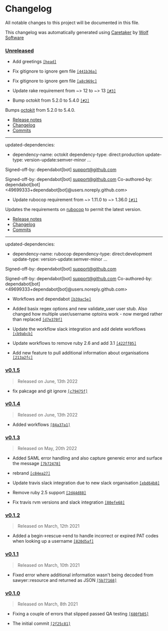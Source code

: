 # Changelog

All notable changes to this project will be documented in this file.


This changelog was automatically generated using [Caretaker](https://github.com/DevelopersToolbox/caretaker) by [Wolf Software](https://github.com/WolfSoftware)

### [Unreleased](https://github.com/DevelopersToolbox/github-lister-core/compare/v0.1.6...HEAD)

- Add greetings [`[head]`](https://github.com/DevelopersToolbox/github-lister-core/commit/)

- Fix gitignore to ignore gem file [`[441b36a]`](https://github.com/DevelopersToolbox/github-lister-core/commit/441b36a39e10ed431a14ad7726e04bb21444aaf9)

- Fix gitignore to ignore gem file [`[a8c969c]`](https://github.com/DevelopersToolbox/github-lister-core/commit/a8c969cb676a99e1508ae86e8f060c02f3beb010)

- Update rake requirement from ~> 12 to ~> 13 [`[#3]`](https://github.com/DevelopersToolbox/github-lister-core/pull/3)

- Bump octokit from 5.2.0 to 5.4.0 [`[#2]`](https://github.com/DevelopersToolbox/github-lister-core/pull/2)

Bumps [octokit](https://github.com/octokit/octokit.rb) from 5.2.0 to 5.4.0.
- [Release notes](https://github.com/octokit/octokit.rb/releases)
- [Changelog](https://github.com/octokit/octokit.rb/blob/main/RELEASE.md)
- [Commits](https://github.com/octokit/octokit.rb/compare/v5.2.0...v5.4.0)

---
updated-dependencies:
- dependency-name: octokit
 dependency-type: direct:production
 update-type: version-update:semver-minor
...

Signed-off-by: dependabot[bot] <support@github.com>

Signed-off-by: dependabot[bot] <support@github.com>
Co-authored-by: dependabot[bot] <49699333+dependabot[bot]@users.noreply.github.com>

- Update rubocop requirement from ~> 1.11.0 to ~> 1.36.0 [`[#1]`](https://github.com/DevelopersToolbox/github-lister-core/pull/1)

Updates the requirements on [rubocop](https://github.com/rubocop/rubocop) to permit the latest version.
- [Release notes](https://github.com/rubocop/rubocop/releases)
- [Changelog](https://github.com/rubocop/rubocop/blob/master/CHANGELOG.md)
- [Commits](https://github.com/rubocop/rubocop/compare/v1.11.0...v1.36.0)

---
updated-dependencies:
- dependency-name: rubocop
 dependency-type: direct:development
 update-type: version-update:semver-minor
...

Signed-off-by: dependabot[bot] <support@github.com>

Signed-off-by: dependabot[bot] <support@github.com>
Co-authored-by: dependabot[bot] <49699333+dependabot[bot]@users.noreply.github.com>

- Workflows and dependabot [`[b39ac5e]`](https://github.com/DevelopersToolbox/github-lister-core/commit/b39ac5e15394904be5349c3d6d49d9e0fd590d04)

- Added basix regex options and new validate_user user stub. Also changed how multiple user/username optoins work - now merged rather than replaced [`[d7e370f]`](https://github.com/DevelopersToolbox/github-lister-core/commit/d7e370f6d1f2a2982ec8481a2ba561a5cb42dfb3)

- Update the workflow slack integration and add delete workflows [`[cb9abcb]`](https://github.com/DevelopersToolbox/github-lister-core/commit/cb9abcb654a91610eb8a27c713da730d8bf8d67e)

- Update workflows to remove ruby 2.6 and add 3.1 [`[422ff05]`](https://github.com/DevelopersToolbox/github-lister-core/commit/422ff05113a49603d73d04edcdc1554076c5819b)

- Add new feature to pull additional information about organisations [`[213a2fc]`](https://github.com/DevelopersToolbox/github-lister-core/commit/213a2fc0a866e697b48ae276244332f494e09f18)

### [v0.1.5](https://github.com/DevelopersToolbox/github-lister-core/compare/v0.1.4...v0.1.5)

> Released on June, 13th 2022

- fix pakcage and git ignore [`[c79475f]`](https://github.com/DevelopersToolbox/github-lister-core/commit/c79475fcb9084d9b74ddad2fde1db28a8f059336)

### [v0.1.4](https://github.com/DevelopersToolbox/github-lister-core/compare/v0.1.3...v0.1.4)

> Released on June, 13th 2022

- Added workflows [`[84a37a1]`](https://github.com/DevelopersToolbox/github-lister-core/commit/84a37a1b39c71a48f877d972a4bbdaea9571e39d)

### [v0.1.3](https://github.com/DevelopersToolbox/github-lister-core/compare/v0.1.2...v0.1.3)

> Released on May, 20th 2022

- Added SAML error handling and also capture genereic error and surface the message [`[7b72478]`](https://github.com/DevelopersToolbox/github-lister-core/commit/7b72478d5de58b5dd862d04bf0d66345dc334b1c)

- rebrand [`[c84ea27]`](https://github.com/DevelopersToolbox/github-lister-core/commit/c84ea270deed05ecdd3f483a7921e5260ef6b46d)

- Update travis slack integration due to new slack organisation [`[ebd64b8]`](https://github.com/DevelopersToolbox/github-lister-core/commit/ebd64b8ccffddc042c6daf1f708bec13f013d60d)

- Remove ruby 2.5 support [`[2d44d88]`](https://github.com/DevelopersToolbox/github-lister-core/commit/2d44d888ec5f532336b9e1c588177591124d6b68)

- Fix travis rvm versions and slack integration [`[80efe68]`](https://github.com/DevelopersToolbox/github-lister-core/commit/80efe68ddc3c547d15852dca62e7ba293ecab2d3)

### [v0.1.2](https://github.com/DevelopersToolbox/github-lister-core/compare/v0.1.1...v0.1.2)

> Released on March, 12th 2021

- Added a begin->rescue->end to handle incorrect or expired PAT codes when looking up a username [`[820d5af]`](https://github.com/DevelopersToolbox/github-lister-core/commit/820d5af0a75f96ddd20d9cf6cde0ab9c1fa404ba)

### [v0.1.1](https://github.com/DevelopersToolbox/github-lister-core/compare/v0.1.0...v0.1.1)

> Released on March, 10th 2021

- Fixed error where additional information wasn't being decoded from sawyer::resource and returned as JSON [`[5b77168]`](https://github.com/DevelopersToolbox/github-lister-core/commit/5b7716876aabd35b93f55bdc85b3145f9536044c)

### [v0.1.0](https://github.com/DevelopersToolbox/github-lister-core/releases/v0.1.0)

> Released on March, 8th 2021

- Fixing a couple of errors that slipped passed QA testing [`[680fb05]`](https://github.com/DevelopersToolbox/github-lister-core/commit/680fb05098074f347e2057b5c1d444ccb046a709)

- The initial commit [`[2f25c81]`](https://github.com/DevelopersToolbox/github-lister-core/commit/2f25c819acbb77e3dfd31351b4d891bd5f426587)

